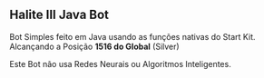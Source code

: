 ## Halite III Java Bot
Bot Simples feito em Java usando as funções nativas do Start Kit. Alcançando a Posição **1516 do Global** (Silver)

Este Bot não usa Redes Neurais ou Algoritmos Inteligentes. 
